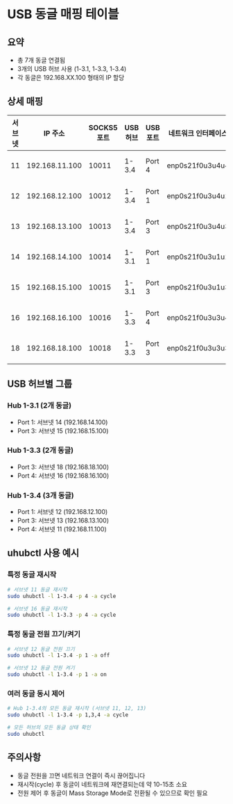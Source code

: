 # USB 동글 매핑 테이블

## 요약
- 총 7개 동글 연결됨
- 3개의 USB 허브 사용 (1-3.1, 1-3.3, 1-3.4)
- 각 동글은 192.168.XX.100 형태의 IP 할당

## 상세 매핑

| 서브넷 | IP 주소 | SOCKS5 포트 | USB 허브 | USB 포트 | 네트워크 인터페이스 | uhubctl 명령 |
|--------|---------|-------------|----------|----------|-------------------|--------------|
| 11 | 192.168.11.100 | 10011 | 1-3.4 | Port 4 | enp0s21f0u3u4u4 | `uhubctl -l 1-3.4 -p 4` |
| 12 | 192.168.12.100 | 10012 | 1-3.4 | Port 1 | enp0s21f0u3u4u1 | `uhubctl -l 1-3.4 -p 1` |
| 13 | 192.168.13.100 | 10013 | 1-3.4 | Port 3 | enp0s21f0u3u4u3 | `uhubctl -l 1-3.4 -p 3` |
| 14 | 192.168.14.100 | 10014 | 1-3.1 | Port 1 | enp0s21f0u3u1u1 | `uhubctl -l 1-3.1 -p 1` |
| 15 | 192.168.15.100 | 10015 | 1-3.1 | Port 3 | enp0s21f0u3u1u3 | `uhubctl -l 1-3.1 -p 3` |
| 16 | 192.168.16.100 | 10016 | 1-3.3 | Port 4 | enp0s21f0u3u3u4 | `uhubctl -l 1-3.3 -p 4` |
| 18 | 192.168.18.100 | 10018 | 1-3.3 | Port 3 | enp0s21f0u3u3u3 | `uhubctl -l 1-3.3 -p 3` |

## USB 허브별 그룹

### Hub 1-3.1 (2개 동글)
- Port 1: 서브넷 14 (192.168.14.100)
- Port 3: 서브넷 15 (192.168.15.100)

### Hub 1-3.3 (2개 동글)
- Port 3: 서브넷 18 (192.168.18.100)
- Port 4: 서브넷 16 (192.168.16.100)

### Hub 1-3.4 (3개 동글)
- Port 1: 서브넷 12 (192.168.12.100)
- Port 3: 서브넷 13 (192.168.13.100)
- Port 4: 서브넷 11 (192.168.11.100)

## uhubctl 사용 예시

### 특정 동글 재시작
```bash
# 서브넷 11 동글 재시작
sudo uhubctl -l 1-3.4 -p 4 -a cycle

# 서브넷 16 동글 재시작
sudo uhubctl -l 1-3.3 -p 4 -a cycle
```

### 특정 동글 전원 끄기/켜기
```bash
# 서브넷 12 동글 전원 끄기
sudo uhubctl -l 1-3.4 -p 1 -a off

# 서브넷 12 동글 전원 켜기
sudo uhubctl -l 1-3.4 -p 1 -a on
```

### 여러 동글 동시 제어
```bash
# Hub 1-3.4의 모든 동글 재시작 (서브넷 11, 12, 13)
sudo uhubctl -l 1-3.4 -p 1,3,4 -a cycle

# 모든 허브의 모든 동글 상태 확인
sudo uhubctl
```

## 주의사항
- 동글 전원을 끄면 네트워크 연결이 즉시 끊어집니다
- 재시작(cycle) 후 동글이 네트워크에 재연결되는데 약 10-15초 소요
- 전원 제어 후 동글이 Mass Storage Mode로 전환될 수 있으므로 확인 필요